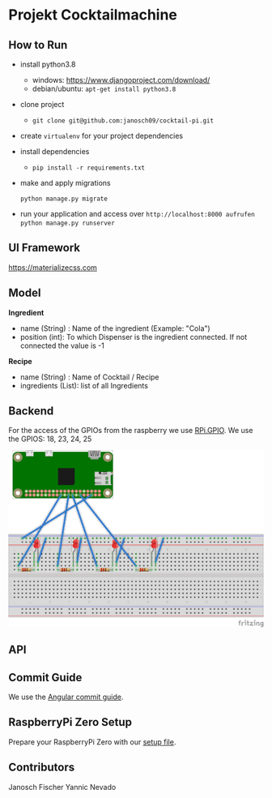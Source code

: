 # Projekt Cocktailmachine

## How to Run

* install python3.8
    * windows: https://www.djangoproject.com/download/
    * debian/ubuntu: `apt-get install python3.8`

* clone project
    * `git clone git@github.com:janosch09/cocktail-pi.git`

* create `virtualenv` for your project dependencies

* install dependencies

    * `pip install -r requirements.txt`

* make and apply migrations
    ```
    python manage.py migrate
    ```

* run your application and access over `http://localhost:8000 aufrufen`
`python manage.py runserver`

## UI Framework

https://materializecss.com

## Model

**Ingredient**

- name (String) : Name of the ingredient (Example: "Cola")
- position (int): To which Dispenser is the ingredient connected. If not connected the value is -1

**Recipe**

- name (String) : Name of Cocktail / Recipe
- ingredients (List<Ingredient>): list of all Ingredients


## Backend

For the access of the GPIOs from the raspberry we use [RPi.GPIO](https://pypi.org/project/RPi.GPIO/).
We use the GPIOS: 18, 23, 24, 25

![Fritzing](cocktail_leds_bb.png)

## API

## Commit Guide

We use the [Angular commit guide](https://github.com/angular/angular/blob/master/CONTRIBUTING.md).

## RaspberryPi Zero Setup

Prepare your RaspberryPi Zero with our [setup file](./Setup_pi.md).

## Contributors

Janosch Fischer
Yannic Nevado




